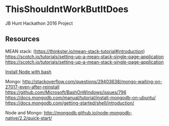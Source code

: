 # ThisShouldntWorkButItDoes
JB Hunt Hackathon 2016 Project

## Resources
MEAN stack:
(https://thinkster.io/mean-stack-tutorial#introduction)
https://scotch.io/tutorials/setting-up-a-mean-stack-single-page-application
https://scotch.io/tutorials/setting-up-a-mean-stack-single-page-application

[Install Node with bash](https://nodejs.org/en/download/package-manager/#debian-and-ubuntu-based-linux-distributions)

Mongo:
http://stackoverflow.com/questions/29403638/mongo-waiting-on-27017-even-after-reinstall
https://github.com/Microsoft/BashOnWindows/issues/796
https://docs.mongodb.com/manual/tutorial/install-mongodb-on-ubuntu/
https://docs.mongodb.com/getting-started/shell/introduction/

Node and Mongo:
http://mongodb.github.io/node-mongodb-native/2.2/quick-start/